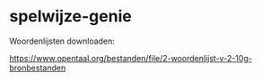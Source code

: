# spelwijze-genie

Woordenlijsten downloaden:

https://www.opentaal.org/bestanden/file/2-woordenlijst-v-2-10g-bronbestanden
